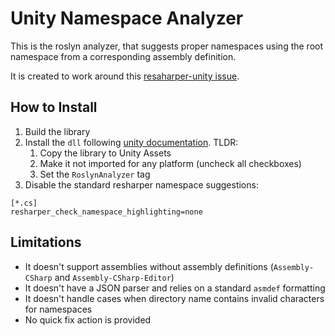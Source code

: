 # Unity Namespace Analyzer

This is the roslyn analyzer, that suggests proper namespaces
using the root namespace from a corresponding assembly definition.

It is created to work around this [resaharper-unity issue](https://github.com/JetBrains/resharper-unity/issues/2427).

## How to Install

1. Build the library
2. Install the `dll` following [unity documentation](https://docs.unity3d.com/6000.0/Documentation/Manual/roslyn-analyzers.html). TLDR:
   1. Copy the library to Unity Assets
   2. Make it not imported for any platform (uncheck all checkboxes)
   3. Set the `RoslynAnalyzer` tag
3. Disable the standard resharper namespace suggestions:
```editorconfig
[*.cs]
resharper_check_namespace_highlighting=none
```

## Limitations

- It doesn't support assemblies without assembly definitions (`Assembly-CSharp` and `Assembly-CSharp-Editor`)
- It doesn't have a JSON parser and relies on a standard `asmdef` formatting
- It doesn't handle cases when directory name contains invalid characters for namespaces
- No quick fix action is provided